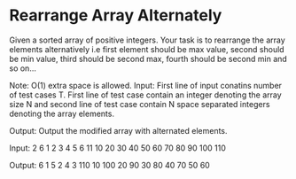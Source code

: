 # Rearrange Array Alternately 
Given a sorted array of positive integers. Your task is to rearrange  the array elements alternatively i.e first element should be max value, second should be min value, third should be second max, fourth should be second min and so on...

Note: O(1) extra space is allowed.
Input:
First line of input conatins number of test cases T. First line of test case contain an integer denoting the array size N and second line of test case contain N space separated integers denoting the array elements.

Output:
Output the modified array with alternated elements.

Input:
2
6
1 2 3 4 5 6
11 
10 20 30 40 50 60 70 80 90 100 110

Output:
6 1 5 2 4 3
110 10 100 20 90 30 80 40 70 50 60